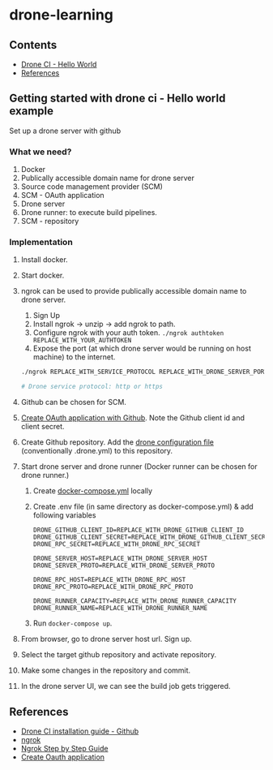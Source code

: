 # drone-learning

## Contents

* [Drone CI - Hello World](#getting-started-with-drone-ci---hello-world-example)
* [References](#references)

## Getting started with drone ci - Hello world example

Set up a drone server with github

### What we need?

1. Docker
2. Publically accessible domain name for drone server
3. Source code management provider (SCM)
4. SCM - OAuth application
5. Drone server
6. Drone runner: to execute build pipelines.
7. SCM - repository

### Implementation

1. Install docker.
2. Start docker.
3. ngrok can be used to provide publically accessible domain name to drone server.
    1. Sign Up
    2. Install ngrok &rarr; unzip &rarr; add ngrok to path.
    3. Configure ngrok with your auth token.
    `./ngrok authtoken REPLACE_WITH_YOUR_AUTHTOKEN`
    4. Expose the port (at which drone server would be running on host machine) to the internet.

    ```bash
    ./ngrok REPLACE_WITH_SERVICE_PROTOCOL REPLACE_WITH_DRONE_SERVER_PORT

    # Drone service protocol: http or https
    ```

4. Github can be chosen for SCM.
5. [Create OAuth application with Github](https://docs.drone.io/server/provider/github/#create-an-oauth-application). Note the Github client id and client secret.
6. Create Github repository. Add the [drone configuration file](/hello-world/.drone.yml) (conventionally .drone.yml) to this repository.
7. Start drone server and drone runner (Docker runner can be chosen for drone runner.)
    1. Create [docker-compose.yml](/hello-world/docker-compose.yml) locally
    2. Create .env file (in same directory as docker-compose.yml) & add following variables

        ```env
        DRONE_GITHUB_CLIENT_ID=REPLACE_WITH_DRONE_GITHUB_CLIENT_ID
        DRONE_GITHUB_CLIENT_SECRET=REPLACE_WITH_DRONE_GITHUB_CLIENT_SECRET
        DRONE_RPC_SECRET=REPLACE_WITH_DRONE_RPC_SECRET

        DRONE_SERVER_HOST=REPLACE_WITH_DRONE_SERVER_HOST
        DRONE_SERVER_PROTO=REPLACE_WITH_DRONE_SERVER_PROTO

        DRONE_RPC_HOST=REPLACE_WITH_DRONE_RPC_HOST
        DRONE_RPC_PROTO=REPLACE_WITH_DRONE_RPC_PROTO

        DRONE_RUNNER_CAPACITY=REPLACE_WITH_DRONE_RUNNER_CAPACITY
        DRONE_RUNNER_NAME=REPLACE_WITH_DRONE_RUNNER_NAME
        ```

    3. Run `docker-compose up`.

8. From browser, go to drone server host url. Sign up.
9. Select the target github repository and activate repository.
10. Make some changes in the repository and commit.
11. In the drone server UI, we can see the build job gets triggered.

## References

* [Drone CI installation guide - Github](https://docs.drone.io/server/provider/github/)
* [ngrok](https://ngrok.com/)
* [Ngrok Step by Step Guide](https://www.sitepoint.com/use-ngrok-test-local-site/)
* [Create Oauth application](https://docs.drone.io/server/provider/github/#create-an-oauth-application)
